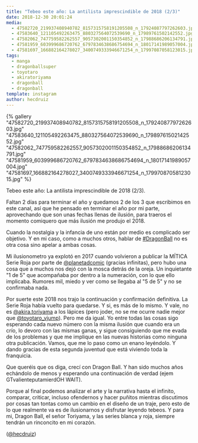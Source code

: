 ```yaml
---
title: "Tebeo este año: La antilista imprescindible de 2018 (2/3)"
date: 2018-12-30 20:01:24
media: 
  - 47582720_219937408940782_8157315758191205508_n_17924087797262603.jpg
  - 47583640_121105492263475_880327564072539690_n_17989761502142552.jpg
  - 47582062_747759582262557_9057302001150354852_n_17988686206134791.jpg
  - 47581959_603999686720762_6797834638686754694_n_18017141989057004.jpg
  - 47581697_166882164278027_3400749333946671254_n_17997087058123015.jpg
tags: 
  - manga
  - dragonballsuper
  - toyotaro
  - akiratoriyama
  - dragonball
  - dragonball
template: instagram
author: hecdruiz
---
```


{% gallery "47582720_219937408940782_8157315758191205508_n_17924087797262603.jpg" "47583640_121105492263475_880327564072539690_n_17989761502142552.jpg" "47582062_747759582262557_9057302001150354852_n_17988686206134791.jpg" "47581959_603999686720762_6797834638686754694_n_18017141989057004.jpg" "47581697_166882164278027_3400749333946671254_n_17997087058123015.jpg" %}

Tebeo este año: La antilista imprescindible de 2018 (2/3).

Faltan 2 días para terminar el año y quedamos 2 de los 3 que escribimos en este canal, así que he pensado en terminar el año por mi parte, aprovechando que son unas fechas llenas de ilusión, para traeros el momento comiquero que más ilusión me produjo el 2018.

Cuando la nostalgia y la infancia de uno están por medio es complicado ser objetivo. Y en mi caso, como a muchos otros, hablar de [#DragonBall](/tags/dragonball) no es otra cosa sino apelar a ambas cosas.

Mi ilusionometro ya explotó en 2017 cuando volvieron a publicar la MÍTICA Serie Roja por parte de [@planetadcomic](https://instagram.com/planetadcomic) (gracias infinitas), pero hubo una cosa que a muchos nos dejó con la mosca detrás de la oreja. Un inquietante "1 de 5" que acompañaba por dentro a la numeración, con lo que ello implicaba. Rumores mil, miedo y ver como se llegaba al "5 de 5" y no se confirmaba nada.

Por suerte este 2018 nos trajo la continuación y confirmación definitiva. La Serie Roja había vuelto para quedarse. Y si, es más de lo mismo. Y vale, no es [@akira.toriyama](https://instagram.com/akira.toriyama) a los lápices (pero joder, no se me ocurre nadie mejor que [@toyotaro_vjump](https://instagram.com/toyotaro_vjump)). Pero me da igual. Yo entre todas las cosas sigo esperando cada nuevo número con la misma ilusión que cuando era un crío, lo devoro con las mismas ganas, y sigue consiguiendo que me evada de los problemas y que me implique en las nuevas historias como ninguna otra publicación. Vamos, que me lo paso como un enano leyéndolo. Y dando gracias de esta segunda juventud que está viviendo toda la franquicia.

Que queréis que os diga, crecí con Dragon Ball. Y han sido muchos años echándolo de menos y esperando una continuación de verdad (ejem GTvalienteputamierdOH WAIT).

Porque al final podemos analizar el arte y la narrativa hasta el infinito, comparar, criticar, incluso ofendernos y hacer puñitos mientras discutimos por cosas tan tontas como un cambio en el diseño de un traje, pero esto de lo que realmente va es de ilusionarnos y disfrutar leyendo tebeos. Y para mi, Dragon Ball, el señor Toriyama, y las series blanca y roja, siempre tendrán un rinconcito en mi corazón.

([@hecdruiz](https://instagram.com/hecdruiz))
